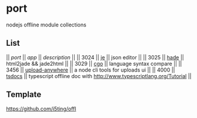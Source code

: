 # port

nodejs offline module collections

## List

|| *port* || *app* || *description* ||
|| 3024 || [je](https://github.com/i5ting/je) || json editor ||
|| 3025 || [hade](https://github.com/i5ting/hade) || html2jade && jade2html ||
|| 3029 || [cgo](https://github.com/i5ting/cgo) || language syntax compare ||
|| 3456 || [upload-anywhere](https://github.com/i5ting/upload-anywhere) || a node cli tools for uploads ui ||
|| 4000 || [tsdocs](https://github.com/i5ting/tsdocs) || typescript offline doc with http://www.typescriptlang.org/Tutorial ||

## Template

https://github.com/i5ting/offl